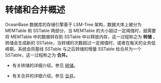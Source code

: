 转储和合并概述 
============================



OceanBase 数据库的存储引擎基于 LSM-Tree 架构，数据大体上被分为 MEMTable 和 SSTable 两部分，当 MEMTable 的大小超过一定阈值时，就需要将 MEMTable 中的数据转存到 SSTable 中以释放内存，这一过程称之为 **转储** 。转储会生成新的 SSTable，当转储的次数超过一定阈值时，或者在每天的业务低峰期，系统会将基线 SSTable 与之后转储的增量 SSTable 给合并为一个 SSTable，这一过程称之为 **合并。** 

* 有关转储的详细介绍，参见 [转储](../3.minor-compaction-and-major-compaction/2.minor-compaction.md)。

  

* 有关合并的详细介绍，参见 [合并](../3.minor-compaction-and-major-compaction/3.major-compaction.md)。

  




